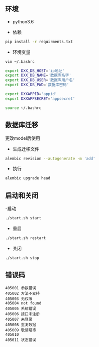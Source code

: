 
##  环境

- python3.6

- 依赖

```bash
pip install -r requirments.txt
```

- 环境变量


```bash
vim ~/.bashrc
```
```bash
export DXX_DB_HOST='ip地址'
export DXX_DB_NAME='数据库名字'
export DXX_DB_USER='数据库用户名'                                                                                                                                                                 
export DXX_DB_PWD='数据库密码'

export DXXAPPID='appid'
export DXXAPPSECRET='appsecret'

```

```bash
source ~/.bashrc
```
## 数据库迁移

更改model后使用

- 生成迁移文件

```bash
alembic revision --autogenerate -m 'add'
```

- 执行
```bash
alembic upgrade head
```
## 启动和关闭
-启动
```bash
./start.sh start
```

- 重启
```bash
./start.sh restart
```
- 关闭
```bash
./start.sh stop
```


## 错误码
```
405001 参数错误
405002 方法不支持
405003 无权限
405004 not found
405005 系统错误 
405006 接口未注册
405007 未登录
405008 重复数据
405009 敬请期待
405010 
405011 状态错误
```

